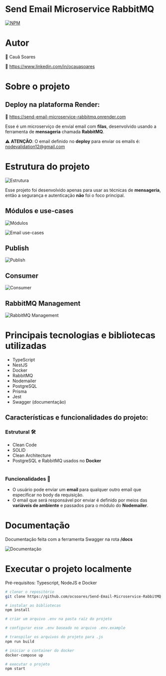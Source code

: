 # **Send Email Microservice RabbitMQ**

[![NPM](https://img.shields.io/npm/l/react)](https://github.com/neliocursos/exemplo-readme/blob/main/LICENSE)

# Autor

👤 Cauã Soares

💼 https://www.linkedin.com/in/ocauasoares

# Sobre o projeto

## Deploy na plataforma Render:

🚀 https://send-email-microservice-rabbitmq.onrender.com <br>

Esse é um microserviço de envial email com **filas**, desenvolvido usando a ferramenta de **mensageria** chamada **RabbitMQ**.

⚠️ **ATENÇÃO**: O email definido no **deploy** para enviar os emails é: nodevalidation12@gmail.com

# Estrutura do projeto

![Estrutura](https://raw.githubusercontent.com/ocsoares/images/master/send-email-microservice-rabbitmq/structure.jpg)

Esse projeto foi desenvolvido apenas para usar as técnicas de **mensageria**, então a segurança e autenticação **não** foi o foco principal.

## Módulos e use-cases

![Módulos](https://raw.githubusercontent.com/ocsoares/images/master/send-email-microservice-rabbitmq/modules.jpg)

![Email use-cases](https://raw.githubusercontent.com/ocsoares/images/master/send-email-microservice-rabbitmq/email-use-cases.jpg)

## Publish

![Publish](https://raw.githubusercontent.com/ocsoares/images/master/send-email-microservice-rabbitmq/publish.jpg)

## Consumer

![Consumer](https://raw.githubusercontent.com/ocsoares/images/master/send-email-microservice-rabbitmq/consumer.jpg)

## RabbitMQ Management

![RabbitMQ Management](https://raw.githubusercontent.com/ocsoares/images/master/send-email-microservice-rabbitmq/rabbitmq-management.jpg)

# Principais tecnologias e bibliotecas utilizadas

-   TypeScript
-   NestJS
-   Docker
-   RabbitMQ
-   Nodemailer
-   PostgreSQL
-   Prisma
-   Jest
-   Swagger (documentação)

## Características e funcionalidades do projeto:

### Estrutural 🛠️

-   Clean Code
-   SOLID
-   Clean Architecture
-   PostgreSQL e RabbitMQ usados no **Docker**
    <br>
    <br>

### Funcionalidades 🎯

-   O usuário pode enviar um **email** para qualquer outro email que especificar no body da requisição.
-   O email que será responsável por enviar é definido por meios das **variáveis de ambiente** e passados para o módulo do **Nodemailer**.

# Documentação

Documentação feita com a ferramenta Swagger na rota **/docs**

![Documentação](https://raw.githubusercontent.com/ocsoares/images/master/send-email-microservice-rabbitmq/docs.jpg)

# Executar o projeto localmente

Pré-requisitos: Typescript, NodeJS e Docker

```bash
# clonar o repositório
git clone https://github.com/ocsoares/Send-Email-Microservice-RabbitMQ

# instalar as bibliotecas
npm install

# criar um arquivo .env na pasta raíz do projeto

# configurar esse .env baseado no arquivo .env.example

# transpilar os arquivos do projeto para .js
npm run build

# iniciar o container do docker
docker-compose up

# executar o projeto
npm start
```
